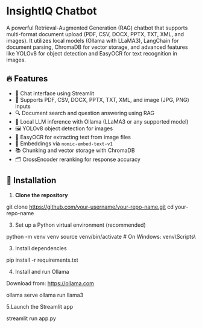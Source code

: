 # InsightIQ Chatbot

A powerful Retrieval-Augmented Generation (RAG) chatbot that supports multi-format document upload (PDF, CSV, DOCX, PPTX, TXT, XML, and images). It utilizes local models (Ollama with LLaMA3), LangChain for document parsing, ChromaDB for vector storage, and advanced features like YOLOv8 for object detection and EasyOCR for text recognition in images.

## 🔥 Features

- 💬 Chat interface using Streamlit
- 📄 Supports PDF, CSV, DOCX, PPTX, TXT, XML, and image (JPG, PNG) inputs
- 🔍 Document search and question answering using RAG
- 🧠 Local LLM inference with Ollama (LLaMA3 or any supported model)
- 🖼️ YOLOv8 object detection for images
- 🔡 EasyOCR for extracting text from image files
- 🧠 Embeddings via `nomic-embed-text-v1`
- 📚 Chunking and vector storage with ChromaDB
- 🗂️ CrossEncoder reranking for response accuracy

## 🚀 Installation

1. **Clone the repository**
   
git clone https://github.com/your-username/your-repo-name.git
cd your-repo-name

3. Set up a Python virtual environment (recommended)

python -m venv venv
source venv/bin/activate   # On Windows: venv\Scripts\

3. Install dependencies

pip install -r requirements.txt

4. Install and run Ollama

Download from: https://ollama.com

ollama serve
ollama run llama3

5.Launch the Streamlit app

streamlit run app.py
